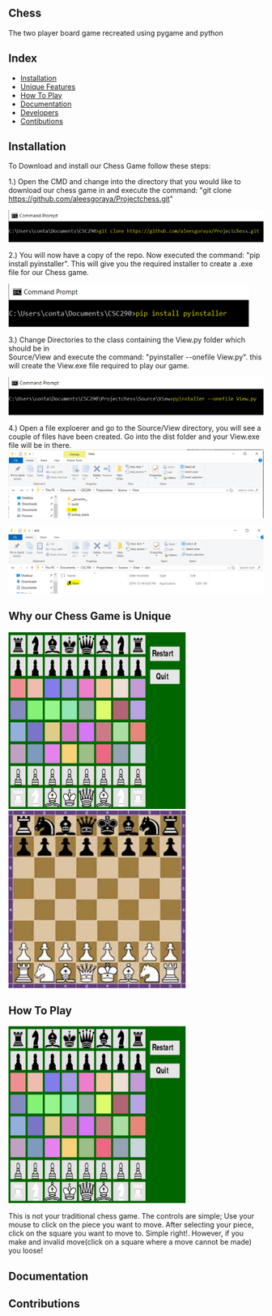 ## Chess
The two player board game recreated using pygame and python

## Index
- [Installation](https://github.com/aleesgoraya/Projectchess#installation)
- [Unique Features](#unique)
- [How To Play](https://github.com/aleesgoraya/Projectchess#how-to-play)
- [Documentation](https://github.com/aleesgoraya/Projectchess#documentation)
- [Developers](#developers)
- [Contibutions](https://github.com/aleesgoraya/Projectchess#contributions)



## Installation
To Download and install our Chess Game follow these steps:

1.) Open the CMD and change into the directory that you would like to download our chess game in 
and execute the command: "git clone https://github.com/aleesgoraya/Projectchess.git"

<img src="https://raw.githubusercontent.com/aleesgoraya/Projectchess/master/images/install1.png"/>

2.) You will now have a copy of the repo. Now executed the command:
"pip install pyinstaller". This will give you the required installer 
to create a .exe file for our Chess game. 

<img src="https://raw.githubusercontent.com/aleesgoraya/Projectchess/master/images/insta.png"/>

3.) Change Directories to the class containing the View.py folder which should be in  
Source/View and execute the command: "pyinstaller --onefile View.py". this will create 
the View.exe file required to play our game.

<img src="https://raw.githubusercontent.com/aleesgoraya/Projectchess/master/images/install2.png"/>

4.) Open a file exploerer and go to the Source/View directory, you will see a couple of 
files have been created. Go into the dist folder and your View.exe file will be in there. 
<img src="https://raw.githubusercontent.com/aleesgoraya/Projectchess/master/images/install3.png"/>

<img src="https://raw.githubusercontent.com/aleesgoraya/Projectchess/master/images/install4.png"/>

## Why our Chess Game is Unique
<img src="https://raw.githubusercontent.com/aleesgoraya/Projectchess/master/images/chessboard.PNG" width="350" height="350"/>       
<img src="https://raw.githubusercontent.com/aleesgoraya/Projectchess/master/images/compchess.png" width="350" height="350"/>

## How To Play
<img src="https://raw.githubusercontent.com/aleesgoraya/Projectchess/master/images/chessboard.PNG" width="350" height="350"/>

This is not your traditional chess game. The controls are simple; Use your mouse to click on the piece you want to move. After selecting your piece, click on the square you want to move to. Simple right!.
However, if you make and invalid move(click on a square where a move cannot be made) you loose!


## Documentation

## Contributions
